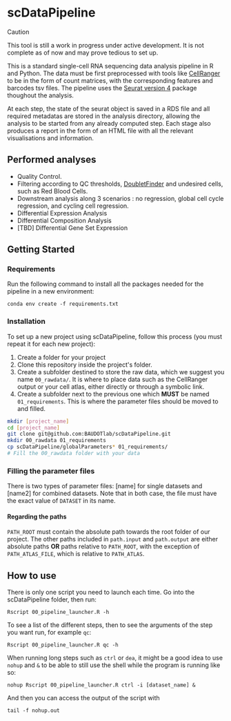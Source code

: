 # scDataPipeline

> [!CAUTION]
> This tool is still a work in progress under active development. It is not complete as of now and may prove tedious to set up.

This is a standard single-cell RNA sequencing data analysis pipeline in R and Python. The data must be first preprocessed with tools like [CellRanger](https://github.com/10XGenomics/cellranger) to be in the form of count matrices, with the corresponding features and barcodes tsv files. The pipeline uses the [Seurat version 4](https://satijalab.org/seurat/) package thoughout the analysis.

At each step, the state of the seurat object is saved in a RDS file and all required metadatas are stored in the analysis directory, allowing the analysis to be started from any already computed step. Each stage also produces a report in the form of an HTML file with all the relevant visualisations and information.

## Performed analyses

- Quality Control.
- Filtering according to QC thresholds, [DoubletFinder](https://github.com/chris-mcginnis-ucsf/DoubletFinder) and undesired cells, such as Red Blood Cells.
- Downstream analysis along 3 scenarios : no regression, global cell cycle regression, and cycling cell regression.
- Differential Expression Analysis
- Differential Composition Analysis
- [TBD] Differential Gene Set Expression 

## Getting Started

### Requirements

Run the following command to install all the packages needed for the pipeline in a new environment:

```conda env create -f requirements.txt```

### Installation

To set up a new project using scDataPipeline, follow this process (you must repeat it for each new project):

1. Create a folder for your project
2. Clone this repository inside the project's folder.
3. Create a subfolder destined to store the raw data, which we suggest you name `00_rawdata/`. It is where to place data such as the CellRanger output or your cell atlas, either directly or through a symbolic link.
4. Create a subfolder next to the previous one which **MUST** be named `01_requirements`. This is where the parameter files should be moved to and filled.

```bash
mkdir [project_name]
cd [project_name]
git clone git@github.com:BAUDOTlab/scDataPipeline.git
mkdir 00_rawdata 01_requirements
cp scDataPipeline/globalParameters* 01_requirements/
# Fill the 00_rawdata folder with your data
```

### Filling the parameter files

There is two types of parameter files: [name] for single datasets and [name2] for combined datasets. Note that in both case, the file must have the exact value of `DATASET` in its name.

#### Regarding the paths

`PATH_ROOT` must contain the absolute path towards the root folder of our project. The other paths included in `path.input` and `path.output` are either absolute paths **OR** paths relative to `PATH_ROOT`, with the exception of `PATH_ATLAS_FILE`, which is relative to `PATH_ATLAS`.

## How to use

There is only one script you need to launch each time. Go into the scDataPipeline folder, then run:

```Rscript 00_pipeline_launcher.R -h```

To see a list of the different steps, then to see the arguments of the step you want run, for example `qc`:

```Rscript 00_pipeline_launcher.R qc -h```

When running long steps such as `ctrl` or `dea`, it might be a good idea to use `nohup` and `&` to be able to still use the shell while the program is running like so:

```nohup Rscript 00_pipeline_launcher.R ctrl -i [dataset_name] &```

And then you can access the output of the script with

```tail -f nohup.out```
